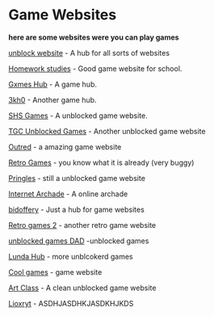 # Game Websites

**here are some websites were you can play games**

[unblock website](https://schoolizboring.github.io/Unblocked-Websites/index.html) - A hub for all sorts of websites

[Homework studies](https://sites.google.com/view/homework-studies) - Good game website for school.

[Gxmes Hub](https://binary-pumpkin.github.io/Game-hub/) - A game hub.

[3kh0](https://binary-pumpkin.github.io/echo/) - Another game hub.

[SHS Games](binary-pumpkin.github.io/gxme-hub/) - A unblocked game website.

[TGC Unblocked Games](https://tgcofficial.github.io/games/) - Another unblocked game website

[Outred](https://outred.org/) - a amazing game website

[Retro Games](https://binary-pumpkin.github.io/retrogames.github.io/games/) - you know what it is already (very buggy)

[Pringles](https://ellieeet123.github.io/) - still a unblocked game website

[Internet Archade](https://archive.org/details/internetarcade) - A online archade

[bidoffery](https://bidoofery.github.io/) - Just a hub for game websites

[Retro games 2](https://theooofficial.github.io/myRETROGAMES/) - another retro game website

[unblocked games DAD](https://sites.google.com/view/unbl0cked-gxmes-dad/home) -unblocked games

[Lunda Hub](https://sites.google.com/view/lunahub) - more unblcokerd games

[Cool games](https://a17kegher.wixsite.com/cool-games) - game website

[Art Class](https://sites.google.com/view/artclass-site/home?authuser=0) - A clean unblocked game website

[Lioxryt](https://lioxrytbackup.github.io/) - ASDHJASDHKJASDKHJKDS
